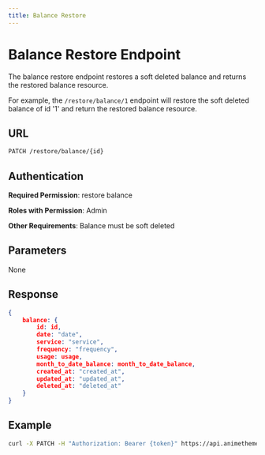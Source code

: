 ```yaml
---
title: Balance Restore
---
```


# Balance Restore Endpoint

The balance restore endpoint restores a soft deleted balance and returns the restored balance resource.

For example, the `/restore/balance/1` endpoint will restore the soft deleted balance of id '1' and return the restored balance resource.

## URL

```sh
PATCH /restore/balance/{id}
```

## Authentication

**Required Permission**: restore balance

**Roles with Permission**: Admin

**Other Requirements**: Balance must be soft deleted

## Parameters

None

## Response

```json
{
    balance: {
        id: id,
        date: "date",
        service: "service",
        frequency: "frequency",
        usage: usage,
        month_to_date_balance: month_to_date_balance,
        created_at: "created_at",
        updated_at: "updated_at",
        deleted_at: "deleted_at"
    }
}
```

## Example

```bash
curl -X PATCH -H "Authorization: Bearer {token}" https://api.animethemes.moe/restore/balance/1
```
